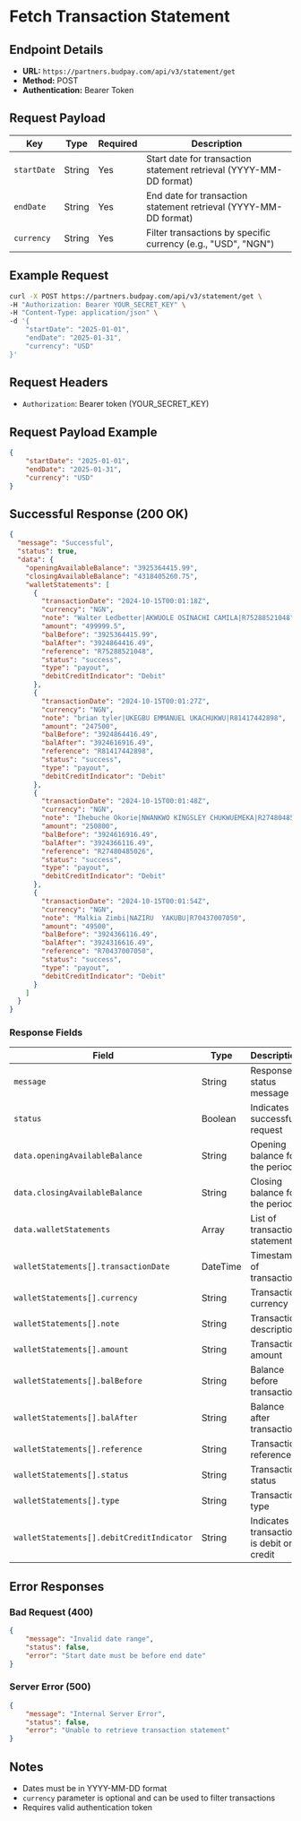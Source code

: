 # Fetch Transaction Statement

## Endpoint Details
- **URL:** `https://partners.budpay.com/api/v3/statement/get`
- **Method:** POST
- **Authentication:** Bearer Token

## Request Payload

| Key | Type | Required | Description |
|-----|------|----------|-------------|
| `startDate` | String | Yes | Start date for transaction statement retrieval (YYYY-MM-DD format) |
| `endDate` | String | Yes | End date for transaction statement retrieval (YYYY-MM-DD format) |
| `currency` | String | Yes | Filter transactions by specific currency (e.g., "USD", "NGN") |


## Example Request
```bash
curl -X POST https://partners.budpay.com/api/v3/statement/get \
-H "Authorization: Bearer YOUR_SECRET_KEY" \
-H "Content-Type: application/json" \
-d '{
    "startDate": "2025-01-01",
    "endDate": "2025-01-31",
    "currency": "USD"
}'
```

## Request Headers
- `Authorization`: Bearer token (YOUR_SECRET_KEY)

## Request Payload Example
```json
{
    "startDate": "2025-01-01",
    "endDate": "2025-01-31",
    "currency": "USD"
}
```

## Successful Response (200 OK)
```json
{
  "message": "Successful",
  "status": true,
  "data": {
    "openingAvailableBalance": "3925364415.99",
    "closingAvailableBalance": "4318405260.75",
    "walletStatements": [
      {
        "transactionDate": "2024-10-15T00:01:18Z",
        "currency": "NGN",
        "note": "Walter Ledbetter|AKWUOLE OSINACHI CAMILA|R75288521048",
        "amount": "499999.5",
        "balBefore": "3925364415.99",
        "balAfter": "3924864416.49",
        "reference": "R75288521048",
        "status": "success",
        "type": "payout",
        "debitCreditIndicator": "Debit"
      },
      {
        "transactionDate": "2024-10-15T00:01:27Z",
        "currency": "NGN",
        "note": "brian tyler|UKEGBU EMMANUEL UKACHUKWU|R81417442898",
        "amount": "247500",
        "balBefore": "3924864416.49",
        "balAfter": "3924616916.49",
        "reference": "R81417442898",
        "status": "success",
        "type": "payout",
        "debitCreditIndicator": "Debit"
      },
      {
        "transactionDate": "2024-10-15T00:01:48Z",
        "currency": "NGN",
        "note": "Ihebuche Okorie|NWANKWO KINGSLEY CHUKWUEMEKA|R27480485026",
        "amount": "250800",
        "balBefore": "3924616916.49",
        "balAfter": "3924366116.49",
        "reference": "R27480485026",
        "status": "success",
        "type": "payout",
        "debitCreditIndicator": "Debit"
      },
      {
        "transactionDate": "2024-10-15T00:01:54Z",
        "currency": "NGN",
        "note": "Malkia Zimbi|NAZIRU  YAKUBU|R70437007050",
        "amount": "49500",
        "balBefore": "3924366116.49",
        "balAfter": "3924316616.49",
        "reference": "R70437007050",
        "status": "success",
        "type": "payout",
        "debitCreditIndicator": "Debit"
      }
    ]
  }
}
```

### Response Fields
| Field | Type | Description | Nullable |
|-------|------|-------------|----------|
| `message` | String | Response status message | No |
| `status` | Boolean | Indicates successful request | No |
| `data.openingAvailableBalance` | String | Opening balance for the period | No |
| `data.closingAvailableBalance` | String | Closing balance for the period | No |
| `data.walletStatements` | Array | List of transaction statements | No |
| `walletStatements[].transactionDate` | DateTime | Timestamp of transaction | No |
| `walletStatements[].currency` | String | Transaction currency | No |
| `walletStatements[].note` | String | Transaction description | No |
| `walletStatements[].amount` | String | Transaction amount | No |
| `walletStatements[].balBefore` | String | Balance before transaction | No |
| `walletStatements[].balAfter` | String | Balance after transaction | No |
| `walletStatements[].reference` | String | Transaction reference | No |
| `walletStatements[].status` | String | Transaction status | No |
| `walletStatements[].type` | String | Transaction type | No |
| `walletStatements[].debitCreditIndicator` | String | Indicates if transaction is debit or credit | No |


## Error Responses

### Bad Request (400)
```json
{
    "message": "Invalid date range",
    "status": false,
    "error": "Start date must be before end date"
}
```

### Server Error (500)
```json
{
    "message": "Internal Server Error",
    "status": false,
    "error": "Unable to retrieve transaction statement"
}
```

## Notes
- Dates must be in YYYY-MM-DD format
- `currency` parameter is optional and can be used to filter transactions
- Requires valid authentication token